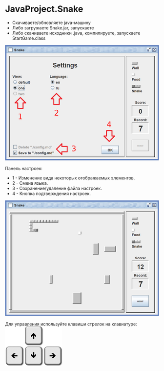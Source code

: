 # JavaProject.Snake

- Скачиваете/обновляете java-машину
- Либо загружаете Snake.jar, запускаете
- Либо скачиваете исходники .java, компилируете, запускаете StartGame.class

![image alt](https://github.com/PaulRublev/JavaProject.Snake/raw/master/readmeRes/Settings_en.png)

Панель настроек:
- 1 - Изменение вида некоторых отображаемых элементов.
- 2 - Смена языка.
- 3 - Сохранение/удаление файла настроек.
- 4 - Кнопка подтверждения настроек.

![image alt](https://github.com/PaulRublev/JavaProject.Snake/raw/master/readmeRes/SnakeExample.png)

Для управления используйте клавиши стрелок на клавиатуре:	
![image alt](https://github.com/PaulRublev/JavaProject.Snake/raw/master/readmeRes/keyboard-arrow-keys.png)

